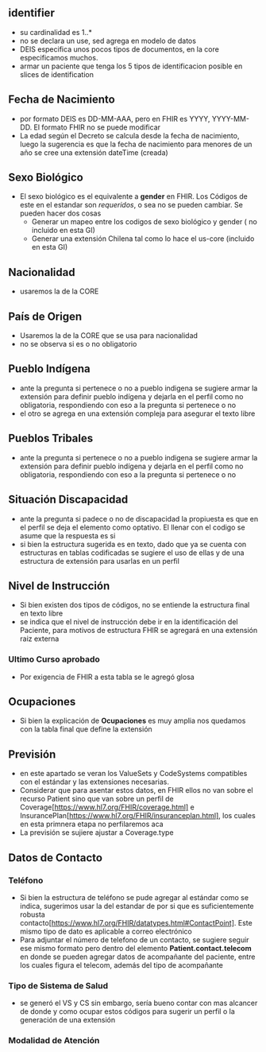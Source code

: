 ## identifier

* su cardinalidad es 1..*
* no se declara un use, sed agrega en modelo de datos
* DEIS especifica unos pocos tipos de documentos, en la core especificamos muchos.
* armar un paciente que tenga los 5 tipos de identificacion posible en slices de identification

## Fecha de Nacimiento

* por formato DEIS es DD-MM-AAA, pero en FHIR es YYYY, YYYY-MM-DD. El formato FHIR no se puede modificar
* La edad según el Decreto se calcula desde la fecha de nacimiento, luego la sugerencia es que la fecha de nacimiento para menores de un año se cree una extensión dateTime (creada)

## Sexo Biológico

* El sexo biológico es el equivalente a **gender** en FHIR. Los Códigos de este en el estandar son *requeridos*, o sea no se pueden cambiar. Se pueden hacer dos cosas 
  * Generar un mapeo entre los codigos de sexo biológico y gender ( no incluido en esta GI)
  * Generar una extensión Chilena tal como lo hace el us-core (incluido en esta GI)

## Nacionalidad
 
* usaremos la de la CORE

## País de Origen
* Usaremos la de la CORE que se usa para nacionalidad
* no se observa si es o no obligatorio

## Pueblo Indígena

* ante la pregunta si pertenece o no a pueblo indigena se sugiere armar la extensión para definir pueblo indígena y dejarla en el perfil como no obligatoria, respondiendo con eso a la pregunta si pertenece o no
* el otro se agrega en una extensión compleja para asegurar el texto libre

## Pueblos Tribales

* ante la pregunta si pertenece o no a pueblo indigena se sugiere armar la extensión para definir pueblo indígena y dejarla en el perfil como no obligatoria, respondiendo con eso a la pregunta si pertenece o no

## Situación Discapacidad

* ante la pregunta si padece o no de discapacidad la propiuesta es que en el perfil se deja el elemento como optativo. El llenar con el codigo se asume que la respuesta es si
* si bien la estructura sugerida es en texto, dado que ya se cuenta con estructuras en tablas codificadas se sugiere el uso de ellas y de una estructura de extensión para usarlas en un perfil

## Nivel de Instrucción

* Si bien existen dos tipos de códigos, no se entiende la estructura final en texto libre
* se indica que el nivel de instrucción debe ir en la identificación del Paciente, para motivos de estructura FHIR se agregará en una extensión raiz externa

### Ultimo Curso aprobado

* Por exigencia de FHIR a esta tabla se le agregó glosa

## Ocupaciones

* Si bien la explicación de **Ocupaciones** es muy amplia nos quedamos con la tabla final que define la extensión

## Previsión

* en este apartado se veran los ValueSets y CodeSystems compatibles con el estándar y las extensiones necesarias. 
* Considerar que para asentar estos datos, en FHIR ellos no van sobre el recurso Patient sino que van sobre un perfil de Coverage[https://www.hl7.org/FHIR/coverage.html] e InsurancePlan[https://www.hl7.org/FHIR/insuranceplan.html], los cuales en esta primnera etapa no perfilaremos aca
* La previsión se sujiere ajustar a Coverage.type

## Datos de Contacto

### Teléfono

* Si bien la estructura de teléfono se pude agregar al estándar como se indica, sugerimos usar la del estandar de por si que es suficientemente robusta contacto[https://www.hl7.org/FHIR/datatypes.html#ContactPoint]. Este mismo tipo de dato es aplicable a correo electrónico
* Para adjuntar el número de telefono de un contacto, se sugiere seguir ese mismo formato pero dentro del elemento **Patient.contact.telecom** en donde se pueden agregar datos de acompañante del paciente, entre los cuales figura el telecom, además del tipo de acompañante

### Tipo de Sistema de Salud

* se generó el VS y CS sin embargo, sería bueno contar con mas alcancer de donde y como ocupar estos códigos para sugerir un perfil o la generación de una extensión

### Modalidad de Atención




